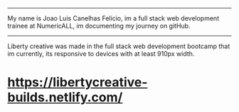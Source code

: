 *************************
My name is Joao Luis Canelhas Felicio, im a full stack web development trainee  at NumericALL, im documenting my journey on gitHub.
*************************
Liberty creative was made in the full stack web development bootcamp that im currently, its responsive to devices with at least 910px width.

# https://libertycreative-builds.netlify.com/ #
